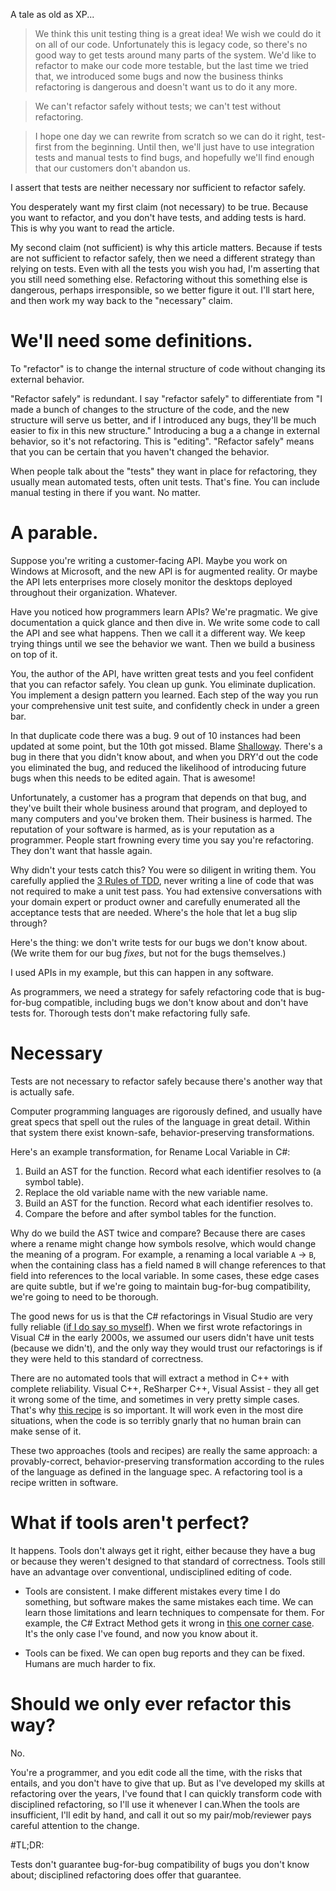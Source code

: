 A tale as old as XP...

> We think this unit testing thing is a great idea! We wish we could do it on all of our code. Unfortunately this is legacy code, so there's no good way to get tests around many parts of the system. We'd like to refactor to make our code more testable, but the last time we tried that, we introduced some bugs and now the business thinks refactoring is dangerous and doesn't want us to do it any more. 

> We can't refactor safely without tests; we can't test without refactoring.

> I hope one day we can rewrite from scratch so we can do it right, test-first from the beginning. Until then, we'll just have to use integration tests and manual tests to find bugs, and hopefully we'll find enough that our customers don't abandon us.

I assert that tests are neither necessary nor sufficient to refactor safely.

You desperately want my first claim (not necessary)  to be true. Because you want to refactor, and you don't have tests, and adding tests is hard. This is why you want to read the article.

My second claim (not sufficient) is why this article matters. Because if tests are not sufficient to refactor safely, then we need a different strategy than relying on tests. Even with all the tests you wish you had, I'm asserting that you still need something else. Refactoring without this something else is dangerous, perhaps irresponsible, so we better figure it out. I'll start here, and then work my way back to the "necessary"  claim.

# We'll need some definitions.

To "refactor" is to change the internal structure of code without changing its external behavior. 

"Refactor safely" is redundant. I say "refactor safely" to differentiate from "I made a bunch of changes to the structure of the code, and the new structure will serve us better, and if I introduced any bugs, they'll be much easier to fix in this new structure." Introducing a bug a a change in external behavior, so it's not refactoring. This is "editing". "Refactor safely" means that you can be certain that you haven't changed the behavior.

When people talk about the "tests" they want in place for refactoring, they usually mean automated tests, often unit tests. That's fine. You can include manual testing in there if you want. No matter.

# A parable.

Suppose you're writing a customer-facing API. Maybe you work on Windows at Microsoft, and the new API is for augmented reality. Or maybe the API lets enterprises more closely monitor the desktops deployed throughout their organization. Whatever.

Have you noticed how programmers learn APIs? We're pragmatic. We give documentation a quick glance and then dive in. We write some code to call the API and see what happens. Then we call it a different way. We keep trying things until we see the behavior we want. Then we build a business on top of it.

You, the author of the API, have written great tests and you feel confident that you can refactor safely. You clean up gunk. You eliminate duplication. You implement a design pattern you learned. Each step of the way you run your comprehensive unit test suite, and confidently check in under a green bar.

In that duplicate code there was a bug. 9 out of 10 instances had been updated at some point, but the 10th got missed. Blame [Shalloway](http://www.netobjectives.com/blogs/shalloways-law-and-shalloways-principle). There's a bug in there that you didn't know about, and when you DRY'd out the code you eliminated the bug, and reduced the likelihood of introducing future bugs when this needs to be edited again. That is awesome!

Unfortunately, a customer has a program that depends on that bug, and they've built their whole business around that program, and deployed to many computers and you've broken them. Their business is harmed. The reputation of your software is harmed, as is your reputation as a programmer. People start frowning every time you say you're refactoring. They don't want that hassle again.

Why didn't your tests catch this? You were so diligent in writing them. You carefully applied the [3 Rules of TDD](http://butunclebob.com/ArticleS.UncleBob.TheThreeRulesOfTdd), never writing a line of code that was not required to make a unit test pass. You had extensive conversations with your domain expert or product owner and carefully enumerated all the acceptance tests that are needed. Where's the hole that let a bug slip through?

Here's the thing: we don't write tests for our bugs we don't know about. (We write them for our bug _fixes_, but not for the bugs themselves.)

I used APIs in my example, but this can happen in any software.

As programmers, we need a strategy for safely refactoring code that is bug-for-bug compatible, including bugs we don't know about and don't have tests for. Thorough tests don't make refactoring fully safe. 

# Necessary

Tests are not necessary to refactor safely because there's another way that is actually safe. 

Computer programming languages are rigorously defined, and usually have great specs that spell out the rules of the language in great detail. Within that system there exist known-safe, behavior-preserving transformations. 

Here's an example transformation, for Rename Local Variable in C#:

1. Build an AST for the function. Record what each identifier resolves to (a symbol table).
2. Replace the old variable name with the new variable name.
3. Build an AST for the function. Record what each identifier resolves to.
4. Compare the before and after symbol tables for the function.

Why do we build the AST twice and compare? Because there are cases where a rename might change how symbols resolve, which would change the meaning of a program. For example, a renaming a local variable `A` -> `B`, when the containing class has a field named `B` will change references to that field into references to the local variable. In some cases, these edge cases are quite subtle, but if we're going to maintain bug-for-bug compatibility, we're going to need to be thorough.

The good news for us is that the C# refactorings in Visual Studio are very fully reliable ([if I do say so myself](https://www.linkedin.com/in/jay-bazuzi-07936414/)). When we first wrote refactorings in Visual C# in the early 2000s, we assumed our users didn't have unit tests (because we didn't), and the only way they would trust our refactorings is if they were held to this standard of correctness. 

There are no automated tools that will extract a method in C++ with complete reliability. Visual C++, ReSharper C++, Visual Assist - they all get it wrong some of the time, and sometimes in very pretty simple cases. That's why [this recipe](http://jay.bazuzi.com/Safely-extract-a-method-in-any-C++-code/) is so important. It will work even in the most dire situations, when the code is so terribly gnarly that no human brain can make sense of it. 

These two approaches (tools and recipes) are really the same approach: a provably-correct, behavior-preserving transformation according to the rules of the language as defined in the language spec. A refactoring tool is a recipe written in software.

# What if tools aren't perfect?

It happens. Tools don't always get it right, either because they have a bug or because they weren't designed to that standard of correctness. Tools still have an advantage over conventional, undisciplined editing of code. 

- Tools are consistent. I make different mistakes every time I do something, but software makes the same mistakes each time. We can learn those limitations and learn techniques to compensate for them. For example, the C# Extract Method gets it wrong in [this one corner case](https://jbazuzicode.blogspot.com/2016/05/extract-method-introduces-bug-in-this.html). It's the only case I've found, and now you know about it.

- Tools can be fixed. We can open bug reports and they can be fixed. Humans are much harder to fix.

# Should we only ever refactor this way?

No.

You're a programmer, and you edit code all the time, with the risks that entails, and you don't have to give that up. But as I've developed my skills at refactoring over the years, I've found that I can quickly transform code with disciplined refactoring, so I'll use it whenever I can.When the tools are insufficient, I'll edit by hand, and call it out so my pair/mob/reviewer pays careful attention to the change.

#TL;DR:

Tests don't guarantee bug-for-bug compatibility of bugs you don't know about; disciplined refactoring does offer that guarantee.
